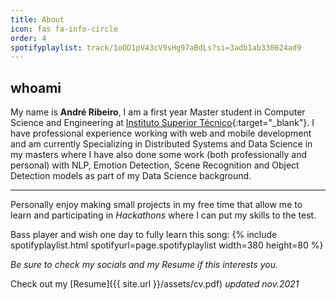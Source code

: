 ```yaml
---
title: About
icon: fas fa-info-circle
order: 4
spotifyplaylist: track/1oOD1pV43cV9sHg97aBdLs?si=3adb1ab330624ad9
---
```


## whoami

My name is **André Ribeiro**, I am a first year Master student in Computer Science and Engineering at [Instituto Superior Técnico][tecnico]{:target="_blank"}. I have professional experience working with web and mobile development and am currently Specializing in Distributed Systems and Data Science in my masters where I have also done some work (both professionally and personal) with NLP, Emotion Detection, Scene Recognition and Object Detection models as part of my Data Science background.

***
Personally enjoy making small projects in my free time that allow me to learn and participating in *Hackathons* where I can put my skills to the test.


Bass player and wish one day to fully learn this song:
{% include spotifyplaylist.html spotifyurl=page.spotifyplaylist width=380 height=80 %}

*Be sure to check my socials and my Resume if this interests you.*

Check out my [Resume]({{ site.url }}/assets/cv.pdf) *updated nov.2021*


[tecnico]: https://tecnico.ulisboa.pt/en/